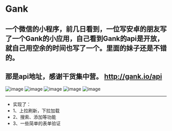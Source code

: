 # Gank
一个微信的小程序，前几日看到，一位写安卓的朋友写了一个Gank的小应用，自己看到Gank的api是开放，就自己用空余的时间也写了一个。里面的妹子还是不错的。
---
那是api地址，感谢干货集中营。   http://gank.io/api
---


![image](http://objheplwd.bkt.clouddn.com/ll.gif)
![image](http://objheplwd.bkt.clouddn.com/1.jpg)
![image](http://objheplwd.bkt.clouddn.com/2.jpg)
![image](http://objheplwd.bkt.clouddn.com/3.jpg)
![image](http://objheplwd.bkt.clouddn.com/4.jpg)


---
- 实现了：
- 1、上拉刷新，下拉加载
- 2、搜索、添加等功能
- 3、一些简单的表单验证

